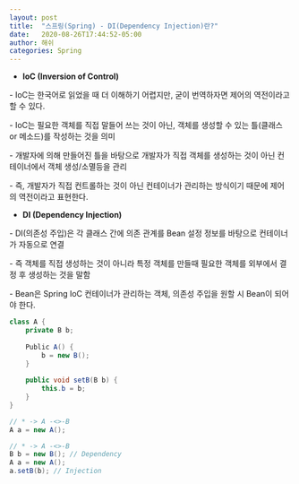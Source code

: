 ```yaml
---
layout: post
title:  "스프링(Spring) - DI(Dependency Injection)란?"
date:   2020-08-26T17:44:52-05:00
author: 해쉬
categories: Spring
---
```


- **IoC (Inversion of Control)**

\- IoC는 한국어로 읽었을 때 더 이해하기 어렵지만, 굳이 번역하자면 제어의 역전이라고 할 수 있다.

\- IoC는 필요한 객체를 직접 말들어 쓰는 것이 아닌, 객체를 생성할 수 있는 틀(클래스 or 메소드)를 작성하는 것을 의미

\- 개발자에 의해 만들어진 틀을 바탕으로 개발자가 직접 객체를 생성하는 것이 아닌 컨테이너에서 객체 생성/소멸등을 관리

\- 즉, 개발자가 직접 컨트롤하는 것이 아닌 컨테이너가 관리하는 방식이기 때문에 제어의 역전이라고 표현한다.

 

- **DI (Dependency Injection)**

\- DI(의존성 주입)은 각 클래스 간에 의존 관계를 Bean 설정 정보를 바탕으로 컨테이너가 자동으로 연결 

\- 즉 객체를 직접 생성하는 것이 아니라 특정 객체를 만들때 필요한 객체를 외부에서 결정 후 생성하는 것을 말함

\- Bean은 Spring IoC 컨테이너가 관리하는 객체, 의존성 주입을 원할 시 Bean이 되어야 한다. 


```java
class A {
	private B b;
	
	Public A() {
        b = new B();
	}
	
	public void setB(B b) {
		this.b = b;
	}
}
```



```java
// * -> A -<>-B
A a = new A();

// * -> A -<>-B
B b = new B(); // Dependency
A a = new A(); 
a.setB(b); // Injection
```


